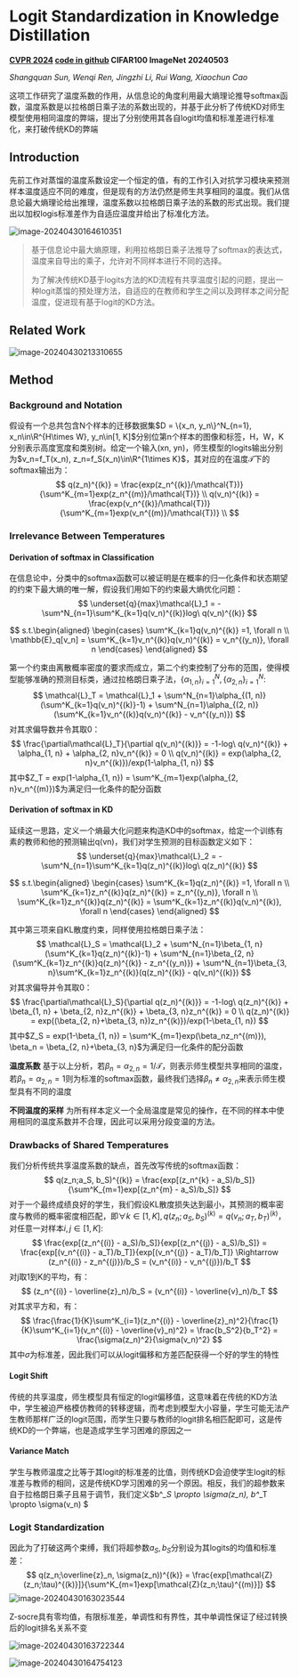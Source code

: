 # Logit Standardization in Knowledge Distillation

**[CVPR 2024](https://arxiv.org/abs/2403.01427)	[code in github](https://github.com/sunshangquan/logit-standardization-KD)	CIFAR100  ImageNet	20240503**

*Shangquan Sun, Wenqi Ren, Jingzhi Li, Rui Wang, Xiaochun Cao*

这项工作研究了温度系数的作用，从信息论的角度利用最大熵理论推导softmax函数，温度系数是以拉格朗日乘子法的系数出现的，并基于此分析了传统KD对师生模型使用相同温度的弊端，提出了分别使用其各自logit均值和标准差进行标准化，来打破传统KD的弊端

## Introduction

先前工作对蒸馏的温度系数设定一个恒定的值，有的工作引入对抗学习模块来预测样本温度适应不同的难度，但是现有的方法仍然是师生共享相同的温度。我们从信息论最大熵理论给出推理，温度系数以拉格朗日乘子法的系数的形式出现。我们提出以加权logis标准差作为自适应温度并给出了标准化方法。

![image-20240430164610351](imgs/image-20240430164610351.png)

> 基于信息论中最大熵原理，利用拉格朗日乘子法推导了softmax的表达式，温度来自导出的乘子，允许对不同样本进行不同的选择。
>
> 为了解决传统KD基于logits方法的KD流程有共享温度引起的问题，提出一种logit蒸馏的预处理方法，自适应的在教师和学生之间以及跨样本之间分配温度，促进现有基于logit的KD方法。

## Related Work

![image-20240430213310655](imgs/image-20240430213310655.png)

## Method

### Background and Notation

假设有一个总共包含N个样本的迁移数据集$D = \{x_n, y_n\}^N_{n=1}, x_n\in\R^{H\times W}, y_n\in[1, K]$分别位第n个样本的图像和标签，H，W，K分别表示高度宽度和类别树。给定一个输入(xn, yn)，师生模型的logits输出分别为$v_n=f_T(x_n), z_n=f_S(x_n)\in\R^{1\times K}$，其对应的在温度$\mathcal{T}$下的softmax输出为：
$$
q(z_n)^{(k)} = \frac{exp(z_n^{(k)}/\mathcal{T})}{\sum^K_{m=1}exp(z_n^{(m)}/\mathcal{T})} \\
q(v_n)^{(k)} = \frac{exp(v_n^{(k)}/\mathcal{T})}{\sum^K_{m=1}exp(v_n^{(m)}/\mathcal{T})} \\
$$

### Irrelevance Between Temperatures

#### Derivation of softmax in Classification

在信息论中，分类中的softmax函数可以被证明是在概率的归一化条件和状态期望的约束下最大熵的唯一解，假设我们用如下的约束最大熵优化问题：
$$
\underset{q}{max}\mathcal{L}_1 = -\sum^N_{n=1}\sum^K_{k=1}q(v_n)^{(k)}log\ q(v_n)^{(k)}
$$

$$
s.t.\begin{aligned}
\begin{cases}
\sum^K_{k=1}q(v_n)^{(k)} =1, \forall n \\
\mathbb{E}_q[v_n] = \sum^K_{k=1}v_n^{(k)}q(v_n)^{(k)} = v_n^{(y_n)}, \forall n
\end{cases}
\end{aligned}
$$

第一个约束由离散概率密度的要求而成立，第二个约束控制了分布的范围，使得模型能够准确的预测目标类，通过拉格朗日乘子法，$\{\alpha_{1, n}\}^N_{i=1}, \{\alpha_{2, n}\}^N_{i=1}$:
$$
\mathcal{L}_T = \mathcal{L}_1 + \sum^N_{n=1}\alpha_{(1, n)}(\sum^K_{k=1}q(v_n)^{(k)}-1) + \sum^N_{n=1}\alpha_{(2, n)}(\sum^K_{k=1}v_n^{(k)}q(v_n)^{(k)} - v_n^{(y_n)})
$$
对其求偏导数并令其取0：
$$
\frac{\partial\mathcal{L}_T}{\partial q(v_n)^{(k)}} = -1-log\ q(v_n)^{(k)} + \alpha_{1, n} + \alpha_{2, n}v_n^{(k)} = 0 \\
q(v_n)^{(k)} = exp(\alpha_{2, n}v_n^{(k)})/exp(1-\alpha_{1, n})
$$
其中$Z_T = exp(1-\alpha_{1, n}) = \sum^K_{m=1}exp(\alpha_{2, n}v_n^{(m)})$为满足归一化条件的配分函数

#### Derivation of softmax in KD

延续这一思路，定义一个熵最大化问题来构造KD中的softmax，给定一个训练有素的教师和他的预测输出q(vn)，我们对学生预测的目标函数定义如下：
$$
\underset{q}{max}\mathcal{L}_2 = -\sum^N_{n=1}\sum^K_{k=1}q(z_n)^{(k)}log\ q(z_n)^{(k)}
$$

$$
s.t.\begin{aligned}
\begin{cases}
\sum^K_{k=1}q(z_n)^{(k)} =1, \forall n \\
\sum^K_{k=1}z_n^{(k)}q(z_n)^{(k)} = z_n^{(y_n)}, \forall n \\
\sum^K_{k=1}z_n^{(k)}q(z_n)^{(k)} = \sum^K_{k=1}z_n^{(k)}q(v_n)^{(k)}, \forall n
\end{cases}
\end{aligned}
$$

其中第三项来自KL散度约束，同样使用拉格朗日乘子法：
$$
\mathcal{L}_S = \mathcal{L}_2 + \sum^N_{n=1}\beta_{1, n}(\sum^K_{k=1}q(z_n)^{(k)}-1) + \sum^N_{n=1}\beta_{2, n}(\sum^K_{k=1}z_n^{(k)}q(z_n)^{(k)} - z_n^{(y_n)}) + \sum^N_{n=1}\beta_{3, n}\sum^K_{k=1}z_n^{(k)}(q(z_n)^{(k)} - q(v_n)^{(k)})
$$
对其求偏导并令其取0：
$$
\frac{\partial\mathcal{L}_S}{\partial q(z_n)^{(k)}} = -1-log\ q(z_n)^{(k)} + \beta_{1, n} + \beta_{2, n}z_n^{(k)} + \beta_{3, n}z_n^{(k)}  = 0 \\
q(z_n)^{(k)} = exp((\beta_{2, n}+\beta_{3, n})z_n^{(k)})/exp(1-\beta_{1, n})
$$
其中$Z_S = exp(1-\beta_{1, n}) = \sum^K_{m=1}exp(\beta_nz_n^{(m)}), \beta_n = \beta_{2, n}+\beta_{3, n}$为满足归一化条件的配分函数

**温度系数**  基于以上分析，若$\beta_n = \alpha_{2, n} = 1/\mathcal{T}$，则表示师生模型共享相同的温度，若$\beta_n = \alpha_{2, n} = 1$则为标准的softmax函数，最终我们选择$\beta_n \neq \alpha_{2, n}$来表示师生模型具有不同的温度

**不同温度的采样**  为所有样本定义一个全局温度是常见的操作，在不同的样本中使用相同的温度系数并不合理，因此可以采用分段变温的方法。



### Drawbacks of Shared Temperatures

我们分析传统共享温度系数的缺点，首先改写传统的softmax函数：
$$
q(z_n;a_S, b_S)^{(k)} = \frac{exp[(z_n^{k} - a_S)/b_S]}{\sum^K_{m=1}exp[(z_n^{m} - a_S)/b_S]}
$$
对于一个最终成绩良好的学生，我们假设KL散度损失达到最小，其预测的概率密度与教师的概率密度相匹配，即$\forall k\in[1, K],q(z_n;a_S, b_S)^{(k)} = q(v_n;a_T, b_T)^{(k)}$，对任意一对样本$i, j\in[1, K]$:
$$
\frac{exp[(z_n^{(i)} - a_S)/b_S]}{exp[(z_n^{(j)} - a_S)/b_S]} = \frac{exp[(v_n^{(i)} - a_T)/b_T]}{exp[(v_n^{(j)} - a_T)/b_T]} \Rightarrow (z_n^{(i)} - z_n^{(j)})/b_S = (v_n^{(i)} - v_n^{(j)})/b_T
$$
对j取1到K的平均，有：
$$
(z_n^{(i)} - \overline{z}_n)/b_S = (v_n^{(i)} - \overline{v}_n)/b_T
$$
对其求平方和，有：
$$
\frac{\frac{1}{K}\sum^K_{i=1}(z_n^{(i)} - \overline{z}_n)^2}{\frac{1}{K}\sum^K_{i=1}(v_n^{(i)} - \overline{v}_n)^2} = \frac{b_S^2}{b_T^2} = \frac{\sigma(z_n)^2}{\sigma(v_n)^2}
$$
其中$\sigma$为标准差，因此我们可以从logit偏移和方差匹配获得一个好的学生的特性

#### Logit Shift

传统的共享温度，师生模型具有恒定的logit偏移值，这意味着在传统的KD方法中，学生被迫严格模仿教师的转移逻辑，而考虑到模型大小容量，学生可能无法产生教师那样广泛的logit范围，而学生只要与教师的logit排名相匹配即可，这是传统KD的一个弊端，也是造成学生学习困难的原因之一

#### Variance Match

学生与教师温度之比等于其logit的标准差的比值，则传统KD会迫使学生logit的标准差与教师的相同，这是传统KD学习困难的另一个原因。相反，我们的超参数来自于拉格朗日乘子且易于调节，我们定义$b^*_S \propto \sigma(z_n), b^*_T \propto \sigma(v_n) $

### Logit Standardization

因此为了打破这两个束缚，我们将超参数$a_S, b_S$分别设为其logits的均值和标准差：
$$
q(z_n;\overline{z}_n, \sigma(z_n))^{(k)} = \frac{exp[\mathcal{Z}(z_n;\tau)^{(k)}]}{\sum^K_{m=1}exp[\mathcal{Z}(z_n;\tau)^{(m)}]}
$$
![image-20240430163023544](imgs/image-20240430163023544.png)

Z-socre具有零均值，有限标准差，单调性和有界性，其中单调性保证了经过转换后的logit排名关系不变

![image-20240430163722344](imgs/image-20240430163722344.png)

![image-20240430164754123](imgs/image-20240430164754123.png)